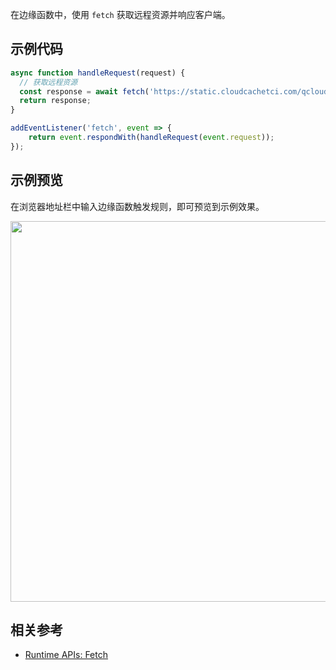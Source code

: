 在边缘函数中，使用 `fetch` 获取远程资源并响应客户端。

## 示例代码

```typescript
async function handleRequest(request) {
  // 获取远程资源
  const response = await fetch('https://static.cloudcachetci.com/qcloud/main/scripts/release/common/vendors/jquery-3.2.1.min.js');
  return response;
}

addEventListener('fetch', event => {
    return event.respondWith(handleRequest(event.request));
});
```

## 示例预览

在浏览器地址栏中输入边缘函数触发规则，即可预览到示例效果。

<img src="https://user-images.githubusercontent.com/117053395/207566114-c20c2c2a-881f-4178-a791-7881237aeab5.png" width=609px>

## 相关参考
- [Runtime APIs: Fetch](https://cloud.tencent.com/document/product/1552/81897)
